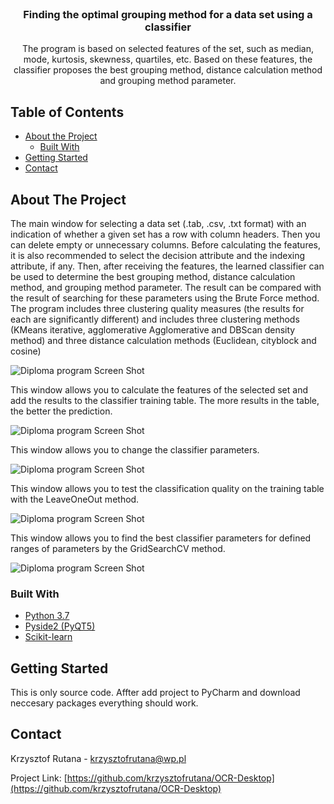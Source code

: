 <!--
*** Thanks for checking out this README Template. If you have a suggestion that would
*** make this better, please fork the repo and create a pull request or simply open
*** an issue with the tag "enhancement".
*** Thanks again! Now go create something AMAZING! :D
***
***
***
*** To avoid retyping too much info. Do a search and replace for the following:
*** github_username, repo_name, twitter_handle, email
-->





<!-- PROJECT SHIELDS -->
<!--
*** I'm using markdown "reference style" links for readability.
*** Reference links are enclosed in brackets [ ] instead of parentheses ( ).
*** See the bottom of this document for the declaration of the reference variables
*** for contributors-url, forks-url, etc. This is an optional, concise syntax you may use.
*** https://www.markdownguide.org/basic-syntax/#reference-style-links
-->

<!-- PROJECT LOGO -->
<br />
  <h3 align="center">Finding the optimal grouping method for a data set using a classifier </h3>

  <p align="center">
    The program is based on selected features of the set, such as median, mode, kurtosis, skewness, quartiles, etc. Based on these features, the classifier proposes the best grouping method, distance calculation method and grouping method parameter.


<!-- TABLE OF CONTENTS -->
## Table of Contents

* [About the Project](#about-the-project)
  * [Built With](#built-with)
* [Getting Started](#getting-started)
* [Contact](#contact)



<!-- ABOUT THE PROJECT -->
## About The Project

The main window for selecting a data set (.tab, .csv, .txt format) with an indication of whether a given set has a row with column headers. Then you can delete empty or unnecessary columns. Before calculating the features, it is also recommended to select the decision attribute and the indexing attribute, if any. Then, after receiving the features, the learned classifier can be used to determine the best grouping method, distance calculation method, and grouping method parameter. The result can be compared with the result of searching for these parameters using the Brute Force method. The program includes three clustering quality measures (the results for each are significantly different) and includes three clustering methods (KMeans iterative, agglomerative Agglomerative and DBScan density method) and three distance calculation methods (Euclidean, cityblock and cosine)

![Diploma program Screen Shot](https://i.ibb.co/x2fHWGN/main-Window.jpg)


This window allows you to calculate the features of the selected set and add the results to the classifier training table. The more results in the table, the better the prediction.

![Diploma program Screen Shot](https://i.ibb.co/SRM2F2Y/edycja-Bazy.jpg)


This window allows you to change the classifier parameters.

![Diploma program Screen Shot](https://i.ibb.co/SJKYNvc/parametryklasyfikatora.jpg)


This window allows you to test the classification quality on the training table with the LeaveOneOut method.

![Diploma program Screen Shot](https://i.ibb.co/Snk2nyQ/test-Klasyfikatora.jpg)


This window allows you to find the best classifier parameters for defined ranges of parameters by the GridSearchCV method.

![Diploma program Screen Shot](https://i.ibb.co/TKBV46g/test-Parametrow-Klasyfikatora.jpg)


### Built With

* [Python 3.7](https://www.python.org/)
* [Pyside2 (PyQT5)](https://wiki.qt.io/Qt_for_Python)
* [Scikit-learn](https://scikit-learn.org/stable/)


<!-- GETTING STARTED -->
## Getting Started

This is only source code. Affter add project to PyCharm and download neccesary packages everything should work. 



<!-- CONTACT -->
## Contact

Krzysztof Rutana - krzysztofrutana@wp.pl

Project Link: [https://github.com/krzysztofrutana/OCR-Desktop](https://github.com/krzysztofrutana/OCR-Desktop)

